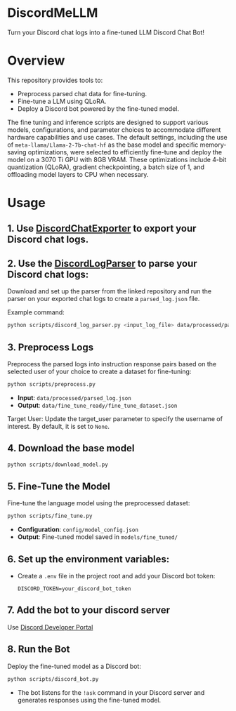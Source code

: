 # DiscordMeLLM
Turn your Discord chat logs into a fine-tuned LLM Discord Chat Bot!

# Overview
This repository provides tools to:
- Preprocess parsed chat data for fine-tuning.
- Fine-tune a LLM using QLoRA.
- Deploy a Discord bot powered by the fine-tuned model.

The  fine tuning and inference scripts are designed to support various models, configurations, and parameter choices to accommodate different hardware capabilities and use cases. The default settings, including the use of `meta-llama/Llama-2-7b-chat-hf` as the base model and specific memory-saving optimizations, were selected to efficiently fine-tune and deploy the model on a 3070 Ti GPU with 8GB VRAM. These optimizations include 4-bit quantization (QLoRA), gradient checkpointing, a batch size of 1, and offloading model layers to CPU when necessary.



# Usage

## 1. Use [DiscordChatExporter](https://github.com/Tyrrrz/DiscordChatExporter) to export your Discord chat logs.

## 2. Use the [DiscordLogParser](https://github.com/micogrande/DiscordLogParser) to parse your Discord chat logs:
Download and set up the parser from the linked repository and run the parser on your exported chat logs to create a `parsed_log.json` file.
        
Example command:
```bash
python scripts/discord_log_parser.py <input_log_file> data/processed/parsed_log.json
```        


## 3. Preprocess Logs
Preprocess the parsed logs into instruction response pairs based on the selected user of your choice to create a dataset for fine-tuning:
```bash
python scripts/preprocess.py
```
- **Input**: `data/processed/parsed_log.json`
- **Output**: `data/fine_tune_ready/fine_tune_dataset.json`

Target User: Update the target_user parameter to specify the username of interest. By default, it is set to `None`.

## 4. Download the base model
   ```bash
   python scripts/download_model.py
   ```

## 5. Fine-Tune the Model
Fine-tune the language model using the preprocessed dataset:
```bash
python scripts/fine_tune.py
```
- **Configuration**: `config/model_config.json`
- **Output**: Fine-tuned model saved in `models/fine_tuned/`


## 6. Set up the environment variables:
   - Create a `.env` file in the project root and add your Discord bot token:
     ```plaintext
     DISCORD_TOKEN=your_discord_bot_token
     ```

## 7. Add the bot to your discord server
Use [Discord Developer Portal](https://discord.com/developers/applications)

## 8. Run the Bot
Deploy the fine-tuned model as a Discord bot:
```bash
python scripts/discord_bot.py
```
- The bot listens for the `!ask` command in your Discord server and generates responses using the fine-tuned model.